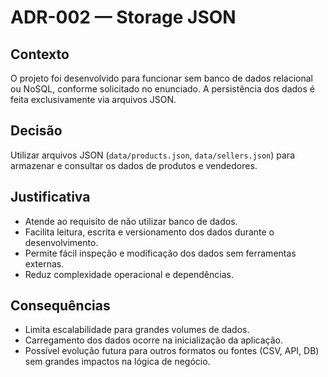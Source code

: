 # ADR-002 — Storage JSON

## Contexto
O projeto foi desenvolvido para funcionar sem banco de dados relacional ou NoSQL, conforme solicitado no enunciado. A persistência dos dados é feita exclusivamente via arquivos JSON.

## Decisão
Utilizar arquivos JSON (`data/products.json`, `data/sellers.json`) para armazenar e consultar os dados de produtos e vendedores.

## Justificativa
- Atende ao requisito de não utilizar banco de dados.
- Facilita leitura, escrita e versionamento dos dados durante o desenvolvimento.
- Permite fácil inspeção e modificação dos dados sem ferramentas externas.
- Reduz complexidade operacional e dependências.

## Consequências
- Limita escalabilidade para grandes volumes de dados.
- Carregamento dos dados ocorre na inicialização da aplicação.
- Possível evolução futura para outros formatos ou fontes (CSV, API, DB) sem grandes impactos na lógica de negócio.